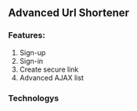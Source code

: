 ## Advanced Url Shortener
### Features:
1. Sign-up
2. Sign-in
3. Create secure link
4. Advanced AJAX list

### Technologys 
